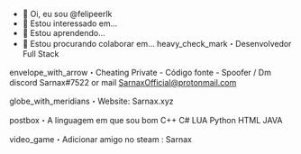 - 👋 Oi, eu sou @felipeerlk
- 👀 Estou interessado em...
- 🌱 Estou aprendendo...
- 💞️ Estou procurando colaborar em...
heavy_check_mark・Desenvolvedor Full Stack

envelope_with_arrow・Cheating Private - Código fonte - Spoofer / Dm discord Sarnax#7522 or mail SarnaxOfficial@protonmail.com

globe_with_meridians・Website: Sarnax.xyz

postbox・A linguagem em que sou bom C++ C# LUA Python HTML JAVA

video_game・Adicionar amigo no steam : Sarnax
